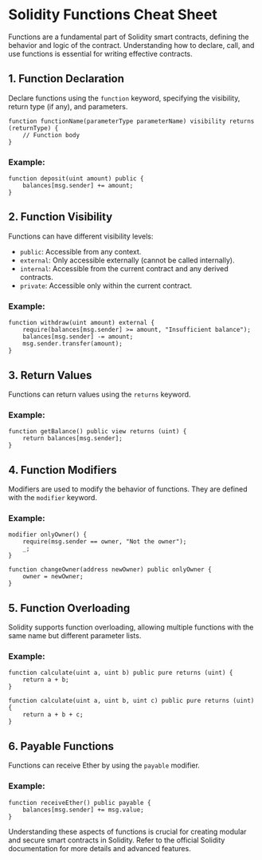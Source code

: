 # Solidity Functions Cheat Sheet

Functions are a fundamental part of Solidity smart contracts, defining the behavior and logic of the contract. Understanding how to declare, call, and use functions is essential for writing effective contracts.

## 1. Function Declaration

Declare functions using the `function` keyword, specifying the visibility, return type (if any), and parameters.

```solidity
function functionName(parameterType parameterName) visibility returns (returnType) {
    // Function body
}
```

### Example:

```solidity
function deposit(uint amount) public {
    balances[msg.sender] += amount;
}
```

## 2. Function Visibility

Functions can have different visibility levels:

- `public`: Accessible from any context.
- `external`: Only accessible externally (cannot be called internally).
- `internal`: Accessible from the current contract and any derived contracts.
- `private`: Accessible only within the current contract.

### Example:

```solidity
function withdraw(uint amount) external {
    require(balances[msg.sender] >= amount, "Insufficient balance");
    balances[msg.sender] -= amount;
    msg.sender.transfer(amount);
}
```

## 3. Return Values

Functions can return values using the `returns` keyword.

### Example:

```solidity
function getBalance() public view returns (uint) {
    return balances[msg.sender];
}
```

## 4. Function Modifiers

Modifiers are used to modify the behavior of functions. They are defined with the `modifier` keyword.

### Example:

```solidity
modifier onlyOwner() {
    require(msg.sender == owner, "Not the owner");
    _;
}

function changeOwner(address newOwner) public onlyOwner {
    owner = newOwner;
}
```

## 5. Function Overloading

Solidity supports function overloading, allowing multiple functions with the same name but different parameter lists.

### Example:

```solidity
function calculate(uint a, uint b) public pure returns (uint) {
    return a + b;
}

function calculate(uint a, uint b, uint c) public pure returns (uint) {
    return a + b + c;
}
```

## 6. Payable Functions

Functions can receive Ether by using the `payable` modifier.

### Example:

```solidity
function receiveEther() public payable {
    balances[msg.sender] += msg.value;
}
```

Understanding these aspects of functions is crucial for creating modular and secure smart contracts in Solidity. Refer to the official Solidity documentation for more details and advanced features.
